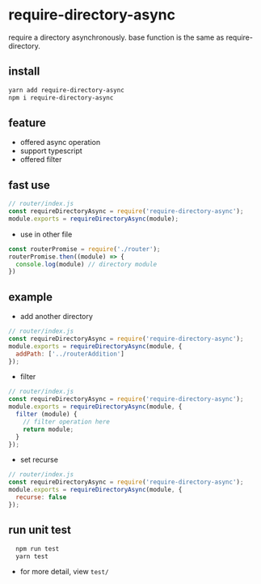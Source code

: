 # require-directory-async

require a directory asynchronously. base function is the same as require-directory.

## install

```bash
yarn add require-directory-async
npm i require-directory-async
```

## feature

* offered async operation
* support typescript
* offered filter

## fast use

```js
// router/index.js
const requireDirectoryAsync = require('require-directory-async');
module.exports = requireDirectoryAsync(module);
```

* use in other file

```js
const routerPromise = require('./router');
routerPromise.then((module) => {
  console.log(module) // directory module
})
```

## example

* add another directory

```js
// router/index.js
const requireDirectoryAsync = require('require-directory-async');
module.exports = requireDirectoryAsync(module, {
  addPath: ['../routerAddition']
});
```

* filter

```js
// router/index.js
const requireDirectoryAsync = require('require-directory-async');
module.exports = requireDirectoryAsync(module, {
  filter (module) {
    // filter operation here
    return module;
  }
});
```

* set recurse

```js
// router/index.js
const requireDirectoryAsync = require('require-directory-async');
module.exports = requireDirectoryAsync(module, {
  recurse: false
});
```

## run unit test

```bash
  npm run test
  yarn test
```

* for more detail, view `test/`
